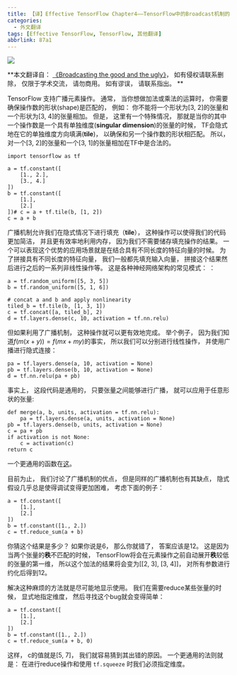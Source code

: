 ```yaml
---
title: 【译】Effective TensorFlow Chapter4——TensorFlow中的Broadcast机制的优缺点
categories:
  - 外文翻译
tags: [Effective TensorFlow, TensorFlow, 其他翻译]
abbrlink: 87a1
---
```


![](https://ws3.sinaimg.cn/large/006tNc79ly1fzpym7tmc9j30u00gwjrj.jpg)

**本文翻译自： [《Broadcasting the good and the ugly》](https://github.com/vahidk/EffectiveTensorflow#broadcast)， 如有侵权请联系删除， 仅限于学术交流， 请勿商用。 如有谬误， 请联系指出。 **

TensorFlow 支持广播元素操作。 通常， 当你想做加法或乘法的运算时， 你需要确保操作数的形状(shape)是匹配的， 例如： 你不能将一个形状为[3, 2]的张量和一个形状为[3, 4]的张量相加。 但是， 这里有一个特殊情况， 那就是当你的其中一个操作数是一个具有单独维度(**singular dimension**)的张量的时候， TF会隐式地在它的单独维度方向填满(**tile**)， 以确保和另一个操作数的形状相匹配。 所以， 对一个[3, 2]的张量和一个[3, 1]的张量相加在TF中是合法的。 

```
import tensorflow as tf

a = tf.constant([
    [1., 2.],
    [3., 4.]
])
b = tf.constant([
    [1.],
    [2.]
])# c = a + tf.tile(b, [1, 2])
c = a + b
```

<!-- more -->

广播机制允许我们在隐式情况下进行填充（**tile**）， 这种操作可以使得我们的代码更加简洁， 并且更有效率地利用内存， 因为我们不需要储存填充操作的结果。 一个可以表现这个优势的应用场景就是在结合具有不同长度的特征向量的时候。 为了拼接具有不同长度的特征向量， 我们一般都先填充输入向量， 拼接这个结果然后进行之后的一系列非线性操作等。 这是各种神经网络架构的常见模式： ： 

```
a = tf.random_uniform([5, 3, 5])
b = tf.random_uniform([5, 1, 6])

# concat a and b and apply nonlinearity
tiled_b = tf.tile(b, [1, 3, 1])
c = tf.concat([a, tiled_b], 2)
d = tf.layers.dense(c, 10, activation = tf.nn.relu)
```

但如果利用了广播机制， 这种操作就可以更有效地完成。 举个例子， 因为我们知道$f(m(x+y))=f(mx+my)$的事实， 所以我们可以分别进行线性操作， 并使用广播进行隐式连接： 

```
pa = tf.layers.dense(a, 10, activation = None)
pb = tf.layers.dense(b, 10, activation = None)
d = tf.nn.relu(pa + pb)
```

事实上， 这段代码是通用的， 只要张量之间能够进行广播， 就可以应用于任意形状的张量:

```
def merge(a, b, units, activation = tf.nn.relu):
    pa = tf.layers.dense(a, units, activation = None)
pb = tf.layers.dense(b, units, activation = None)
c = pa + pb
if activation is not None:
    c = activation(c)
return c
```

一个更通用的函数在[这](https://github.com/vahidk/EffectiveTensorflow#merge)。 

目前为止， 我们讨论了广播机制的优点， 但是同样的广播机制也有其缺点， 隐式假设几乎总是使得调试变得更加困难， 考虑下面的例子： 

```
a = tf.constant([
    [1.],
    [2.]
])
b = tf.constant([1., 2.])
c = tf.reduce_sum(a + b)
```

你猜这个结果是多少？ 如果你说是6， 那么你就错了， 答案应该是12。 这是因为当两个张量的**秩**不匹配的时候， TensorFlow将会在元素操作之前自动展开**秩**较低的张量的第一维， 所以这个加法的结果将会变为[[2, 3], [3, 4]]， 对所有参数进行约化后得到12。 

解决这种麻烦的方法就是尽可能地显示使用。 我们在需要reduce某些张量的时候， 显式地指定维度， 然后寻找这个bug就会变得简单： 

```
a = tf.constant([
    [1.],
    [2.]
])
b = tf.constant([1., 2.])
c = tf.reduce_sum(a + b, 0)
```

这样， c的值就是[5, 7]， 我们就容易猜到其出错的原因。 一个更通用的法则就是： 在进行reduce操作和使用 `tf.squeeze` 时我们必须指定维度。 
